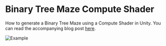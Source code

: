# Binary Tree Maze Compute Shader
How to generate a Binary Tree Maze using a Compute Shader in Unity. You can read the accompanying blog post [here](https://bronsonzgeb.com/index.php/2021/04/03/generate-a-maze-using-compute-shaders-in-unity/).

![Example](https://github.com/bzgeb/BinaryTreeMazeComputeShader/blob/main/256x256.png)

